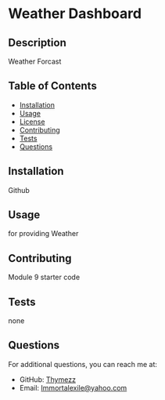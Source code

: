 # Weather Dashboard



## Description
Weather Forcast

## Table of Contents
- [Installation](#installation)
- [Usage](#usage)
- [License](#license)
- [Contributing](#contributing)
- [Tests](#tests)
- [Questions](#questions)

## Installation
Github

## Usage
for providing Weather



## Contributing
Module 9 starter code

## Tests
none

## Questions
For additional questions, you can reach me at:
- GitHub: [Thymezz](https://github.com/Thymezz)
- Email: Immortalexile@yahoo.com

